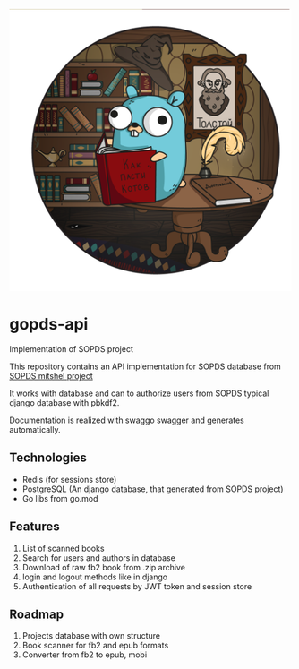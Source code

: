 ![](logo/logo.png)

# gopds-api
Implementation of SOPDS project

This repository contains an API implementation for SOPDS database from [SOPDS mitshel project](https://github.com/mitshel/sopds) 

It works with database and can to authorize users from SOPDS typical django database with pbkdf2.
 
Documentation is realized with swaggo swagger and generates automatically.

## Technologies

* Redis (for sessions store)
* PostgreSQL (An django database, that generated from SOPDS project)
* Go libs from go.mod


## Features

1. List of scanned books
2. Search for users and authors in database
3. Download of raw fb2 book from .zip archive
4. login and logout methods like in django
5. Authentication of all requests by JWT token and session store


## Roadmap

1. Projects database with own structure
2. Book scanner for fb2 and epub formats
3. Converter from fb2 to epub, mobi


